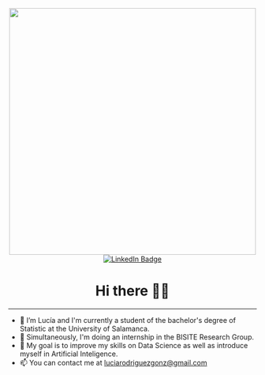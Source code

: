 <div id="header" align="center">
  <img src="https://miro.medium.com/v2/resize:fit:800/1*cbLDAuE6Q1gPNUlL4nMGQw.gif" width="500"/>
  <div id="badges">
  <a href="https://www.linkedin.com/in/luc%C3%ADa-isabel-rodr%C3%ADguez-gonz%C3%A1lez-639180263/">
    <img src="https://img.shields.io/badge/LinkedIn-blue?style=for-the-badge&logo=linkedin&logoColor=white" alt="LinkedIn Badge"/>
  </a>
  </div>
  <img src="https://komarev.com/ghpvc/?username=lrodriguezAir&style=flat-square&color=blue" alt=""/>
  <h1>Hi there 👋🤠</h1>
</div>
<hr/>

- 🤠 I’m Lucía and I'm currently a student of the bachelor's degree of Statistic at the University of Salamanca.
- 💼 Simultaneously, I'm doing an internship in the BISITE Research Group.
- 🌱 My goal is to improve my skills on Data Science as well as introduce myself in Artificial Inteligence.
- 📫 You can contact me at luciarodriguezgonz@gmail.com

<!---
lrodriguezAir/lrodriguezAir is a ✨ special ✨ repository because its `README.md` (this file) appears on your GitHub profile.
You can click the Preview link to take a look at your changes.
--->
